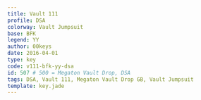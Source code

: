 ```yaml
---
title: Vault 111
profile: DSA
colorway: Vault Jumpsuit
base: BFK
legend: YY
author: 00keys
date: 2016-04-01
type: key
code: v111-bfk-yy-dsa
id: 507 # 500 = Megaton Vault Drop, DSA
tags: DSA, Vault 111, Megaton Vault Drop GB, Vault Jumpsuit
template: key.jade
---
```


<span class="more"> 

